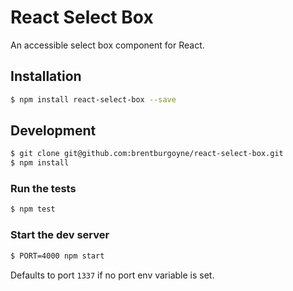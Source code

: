 # React Select Box

An accessible select box component for React.

## Installation

```bash
$ npm install react-select-box --save
```

## Development

```bash
$ git clone git@github.com:brentburgoyne/react-select-box.git
$ npm install
```

### Run the tests

```bash
$ npm test
```

### Start the dev server

```bash
$ PORT=4000 npm start
```

Defaults to port `1337` if no port env variable is set.

